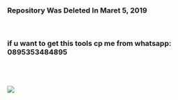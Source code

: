 <h3> Repository Was Deleted In Maret 5, 2019 </h3><br>
<h3> if u want to get this tools cp me from whatsapp: 0895353484895</h3>
<br><br><br><img src="https://asciinema.org/a/cS93Xfrdo9AkP0QyI2K2ODpQH?autoplay=1"/>

